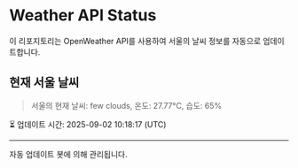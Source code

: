 
# Weather API Status

이 리포지토리는 OpenWeather API를 사용하여 서울의 날씨 정보를 자동으로 업데이트합니다.

## 현재 서울 날씨
> 서울의 현재 날씨: few clouds, 온도: 27.77°C, 습도: 65%

⏳ 업데이트 시간: 2025-09-02 10:18:17 (UTC)

---
자동 업데이트 봇에 의해 관리됩니다.
